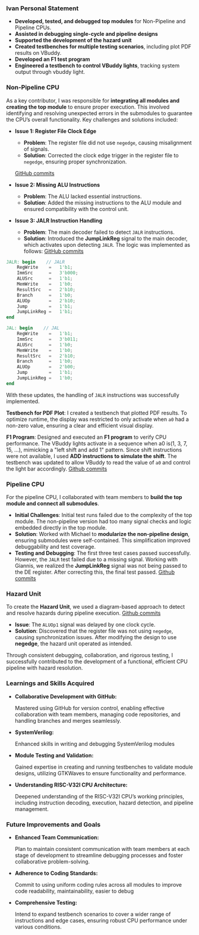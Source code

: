 ### Ivan Personal Statement
- **Developed, tested, and debugged top modules** for Non-Pipeline and Pipeline CPUs.
- **Assisted in debugging single-cycle and pipeline designs**
- **Supported the development of the hazard unit**
- **Created testbenches for multiple testing scenarios**, including plot PDF results on VBuddy.
- **Developed an F1 test program**
- **Engineered a testbench to control VBuddy lights**, tracking system output through vbuddy light.

### Non-Pipeline CPU
As a key contributor, I was responsible for **integrating all modules and creating the top module** to ensure proper execution. This involved identifying and resolving unexpected errors in the submodules to guarantee the CPU’s overall functionality. Key challenges and solutions included:

- **Issue 1: Register File Clock Edge**
  - **Problem**: The register file did not use `negedge`, causing misalignment of signals.
  - **Solution**: Corrected the clock edge trigger in the register file to `negedge`, ensuring proper synchronization.
    

   [GitHub commits]( https://github.com/GiannisChristodoulou1/RISCV-CPU-14/commit/15d22f31502b1235e8ad730080da6ba39b3765b4)
 

- **Issue 2: Missing ALU Instructions**
  - **Problem**: The ALU lacked essential instructions.
  - **Solution**: Added the missing instructions to the ALU module and ensured compatibility with the control unit.

- **Issue 3: JALR Instruction Handling**
  - **Problem**: The main decoder failed to detect `JALR` instructions.
  - **Solution**: Introduced the **JumpLinkReg** signal to the main decoder, which activates upon detecting `JALR`. The logic was implemented as follows:
     [GitHub commits](https://github.com/GiannisChristodoulou1/RISCV-CPU-14/commit/125aae6fd0ad07a18d2274e5459f6ef5fc08961b)
```verilog
JALR: begin    // JALR
    RegWrite    =   1'b1;
    ImmSrc      =   3'b000;
    ALUSrc      =   1'b1; 
    MemWrite    =   1'b0;
    ResultSrc   =   2'b10;   
    Branch      =   1'b0;
    ALUOp       =   2'b10;
    Jump        =   1'b1;
    JumpLinkReg =   1'b1;
end

JAL: begin    // JAL
    RegWrite    =   1'b1;
    ImmSrc      =   3'b011;
    ALUSrc      =   1'b0; 
    MemWrite    =   1'b0;
    ResultSrc   =   2'b10;   
    Branch      =   1'b0;
    ALUOp       =   2'b00;
    Jump        =   1'b1;
    JumpLinkReg =   1'b0;
end
```
With these updates, the handling of `JALR` instructions was successfully implemented.

**Testbench for PDF Plot**: I created a testbench that plotted PDF results. To optimize runtime, the display was restricted to only activate when `a0` had a non-zero value, ensuring a clear and efficient visual display.

**F1 Program**: Designed and executed an **F1 program** to verify CPU performance. The VBuddy lights activate in a sequence when a0 is(1, 3, 7, 15, ...), mimicking a "left shift and add 1" pattern. Since shift instructions were not available, I used **ADD instructions to simulate the shift**. The testbench was updated to allow VBuddy to read the value of `a0` and control the light bar accordingly.
[Github commits](https://github.com/GiannisChristodoulou1/RISCV-CPU-14/commit/9711e457a883d5c4d874dba04b12579bd7ac6b1d)

### Pipeline CPU
For the pipeline CPU, I collaborated with team members to **build the top module and connect all submodules**. 

- **Initial Challenges**: Initial test runs failed due to the complexity of the top module. The non-pipeline version had too many signal checks and logic embedded directly in the top module.
- **Solution**: Worked with Michael to **modularize the non-pipeline design**, ensuring submodules were self-contained. This simplification improved debuggability and test coverage.
- **Testing and Debugging**: The first three test cases passed successfully. However, the `JALR` test failed due to a missing signal. Working with Giannis, we realized the **JumpLinkReg** signal was not being passed to the DE register. After correcting this, the final test passed.
[Github commits](https://github.com/GiannisChristodoulou1/RISCV-CPU-14/commit/5f80b904d02fced8e16d96fadbd1f95f1655fc81)
### Hazard Unit
To create the **Hazard Unit**, we used a diagram-based approach to detect and resolve hazards during pipeline execution.
[Github commits](https://github.com/GiannisChristodoulou1/RISCV-CPU-14/commit/e4021b9e3f0082e77ae897f22e199a5d91031784)
- **Issue**: The `ALUOp1` signal was delayed by one clock cycle.
- **Solution**: Discovered that the register file was not using `negedge`, causing synchronization issues. After modifying the design to use **negedge**, the hazard unit operated as intended.

Through consistent debugging, collaboration, and rigorous testing, I successfully contributed to the development of a functional, efficient CPU pipeline with hazard resolution.

### Learnings and Skills Acquired

- **Collaborative Development with GitHub:**

  Mastered using GitHub for version control, enabling effective collaboration with team members, managing code repositories, and handling branches and merges seamlessly.

- **SystemVerilog:**

  Enhanced skills in writing and debugging SystemVerilog modules

- **Module Testing and Validation:**

  Gained expertise in creating and running testbenches to validate module designs, utilizing GTKWaves to ensure functionality and performance.

- **Understanding RISC-V32I CPU Architecture:**

  Deepened understanding of the RISC-V32I CPU’s working principles, including instruction decoding, execution, hazard detection, and pipeline management.

### Future Improvements and Goals

- **Enhanced Team Communication:**

  Plan to maintain consistent communication with team members at each stage of development to streamline debugging processes and foster collaborative problem-solving.

- **Adherence to Coding Standards:**

  Commit to using uniform coding rules across all modules to improve code readability, maintainability, easier to debug


- **Comprehensive Testing:**

  Intend to expand testbench scenarios to cover a wider range of instructions and edge cases, ensuring robust CPU performance under various conditions.
